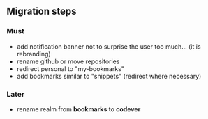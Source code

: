 ## Migration steps

### Must
- add notification banner not to surprise the user too much... (it is rebranding)
- rename github or move repositories
- redirect personal to "my-bookmarks"
- add bookmarks similar to "snippets" (redirect where necessary)

### Later
- rename realm from **bookmarks** to **codever**
